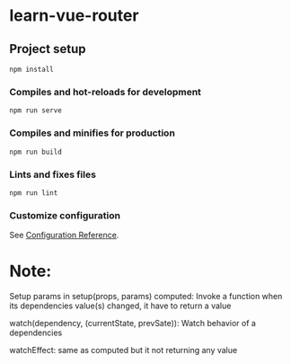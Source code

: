 # learn-vue-router

## Project setup
```
npm install
```

### Compiles and hot-reloads for development
```
npm run serve
```

### Compiles and minifies for production
```
npm run build
```

### Lints and fixes files
```
npm run lint
```

### Customize configuration
See [Configuration Reference](https://cli.vuejs.org/config/).

# Note:
Setup params in setup(props, params)
computed: Invoke a function when its dependencies value(s) changed, it have to return a value

watch(dependency, (currentState, prevSate)): Watch behavior of a dependencies

watchEffect: same as computed but it not returning any value
